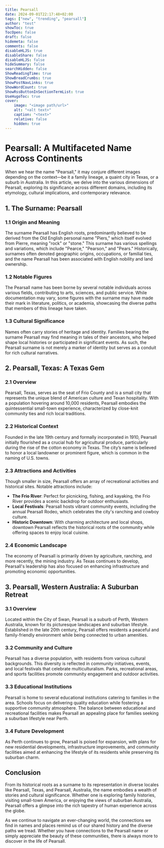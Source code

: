 ```yaml
---
title: Pearsall
date: 2024-09-01T22:17:48+02:00
tags: ["new", "trending", "pearsall"]
author: "test"
showToc: true
TocOpen: false
draft: false
hidemeta: false
comments: false
disableHLJS: true
disableShare: false
disableHLJS: false
hideSummary: false
searchHidden: false
ShowReadingTime: true
ShowBreadCrumbs: true
ShowPostNavLinks: true
ShowWordCount: true
ShowRssButtonInSectionTermList: true
UseHugoToc: true
cover:
    image: "<image path/url>"
    alt: "<alt text>"
    caption: "<text>"
    relative: false
    hidden: true
---
```

# Pearsall: A Multifaceted Name Across Continents

When we hear the name "Pearsall," it may conjure different images depending on the context—be it a family lineage, a quaint city in Texas, or a suburb in Australia. In this article, we delve into the various dimensions of Pearsall, exploring its significance across different domains, including its etymology, cultural implications, and contemporary relevance.

## 1. The Surname: Pearsall

### 1.1 Origin and Meaning

The surname Pearsall has English roots, predominantly believed to be derived from the Old English personal name "Piers," which itself evolved from Pierre, meaning "rock" or "stone." This surname has various spellings and variations, which include "Pearce," "Pearson," and "Pears." Historically, surnames often denoted geographic origins, occupations, or familial ties, and the name Pearsall has been associated with English nobility and land ownership.

### 1.2 Notable Figures

The Pearsall name has been borne by several notable individuals across various fields, contributing to arts, sciences, and public service. While documentation may vary, some figures with the surname may have made their mark in literature, politics, or academia, showcasing the diverse paths that members of this lineage have taken.

### 1.3 Cultural Significance

Names often carry stories of heritage and identity. Families bearing the surname Pearsall may find meaning in tales of their ancestors, who helped shape local histories or participated in significant events. As such, the Pearsall surname is not merely a marker of identity but serves as a conduit for rich cultural narratives.

## 2. Pearsall, Texas: A Texas Gem

### 2.1 Overview

Pearsall, Texas, serves as the seat of Frio County and is a small city that represents the unique blend of American culture and Texan hospitality. With a population hovering around 10,000 residents, Pearsall embodies the quintessential small-town experience, characterized by close-knit community ties and rich local traditions.

### 2.2 Historical Context

Founded in the late 19th century and formally incorporated in 1910, Pearsall initially flourished as a crucial hub for agricultural produce, particularly during the rise of the cotton economy in Texas. The city’s name is believed to honor a local landowner or prominent figure, which is common in the naming of U.S. towns.

### 2.3 Attractions and Activities

Though smaller in size, Pearsall offers an array of recreational activities and historical sites. Notable attractions include:

- **The Frio River**: Perfect for picnicking, fishing, and kayaking, the Frio River provides a scenic backdrop for outdoor enthusiasts.
- **Local Festivals**: Pearsall hosts vibrant community events, including the annual Pearsall Rodeo, which celebrates the city's ranching and cowboy culture.
- **Historic Downtown**: With charming architecture and local shops, downtown Pearsall reflects the historical roots of the community while offering spaces to enjoy local cuisine.

### 2.4 Economic Landscape

The economy of Pearsall is primarily driven by agriculture, ranching, and more recently, the mining industry. As Texas continues to develop, Pearsall's leadership has also focused on enhancing infrastructure and promoting economic opportunities.

## 3. Pearsall, Western Australia: A Suburban Retreat

### 3.1 Overview

Located within the City of Swan, Pearsall is a suburb of Perth, Western Australia, known for its picturesque landscapes and suburban lifestyle. Established in the late 20th century, Pearsall offers residents a peaceful and family-friendly environment while being connected to urban amenities.

### 3.2 Community and Culture

Pearsall has a diverse population, with residents from various cultural backgrounds. This diversity is reflected in community initiatives, events, and local festivals that celebrate multiculturalism. Parks, recreational areas, and sports facilities promote community engagement and outdoor activities.

### 3.3 Educational Institutions

Pearsall is home to several educational institutions catering to families in the area. Schools focus on delivering quality education while fostering a supportive community atmosphere. The balance between educational and recreational facilities makes Pearsall an appealing place for families seeking a suburban lifestyle near Perth.

### 3.4 Future Development

As Perth continues to grow, Pearsall is poised for expansion, with plans for new residential developments, infrastructure improvements, and community facilities aimed at enhancing the lifestyle of its residents while preserving its suburban charm.

## Conclusion

From its historical roots as a surname to its representation in diverse locales like Pearsall, Texas, and Pearsall, Australia, the name embodies a wealth of stories and cultural significance. Whether one is exploring family histories, visiting small-town America, or enjoying the views of suburban Australia, Pearsall offers a glimpse into the rich tapestry of human experience across the globe. 

As we continue to navigate an ever-changing world, the connections we find in names and places remind us of our shared history and the diverse paths we tread. Whether you have connections to the Pearsall name or simply appreciate the beauty of these communities, there is always more to discover in the life of Pearsall.
